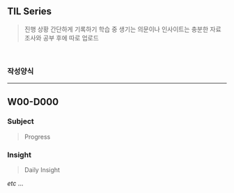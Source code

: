 <h2 id="til-series">TIL Series</h2>
<blockquote>
<p>진행 상황 간단하게 기록하기
학습 중 생기는 의문이나 인사이트는 충분한 자료 조사와 공부 후에 따로 업로드</p>
</blockquote>
<br />

<h3 id="작성양식">작성양식</h3>
<hr />
<h2 id="w00-d000">W00-D000</h2>
<h3 id="subject">Subject</h3>
<blockquote>
<p>Progress</p>
</blockquote>
<h3 id="insight">Insight</h3>
<blockquote>
<p>Daily Insight</p>
</blockquote>
<p><em>etc</em> ...</p>